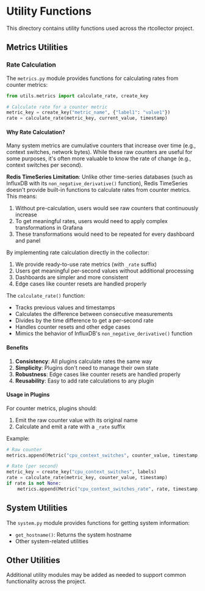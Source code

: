 # Utility Functions

This directory contains utility functions used across the rtcollector project.

## Metrics Utilities

### Rate Calculation

The `metrics.py` module provides functions for calculating rates from counter metrics:

```python
from utils.metrics import calculate_rate, create_key

# Calculate rate for a counter metric
metric_key = create_key("metric_name", {"label1": "value1"})
rate = calculate_rate(metric_key, current_value, timestamp)
```

#### Why Rate Calculation?

Many system metrics are cumulative counters that increase over time (e.g., context switches, network bytes). While these raw counters are useful for some purposes, it's often more valuable to know the rate of change (e.g., context switches per second).

**Redis TimeSeries Limitation**: Unlike other time-series databases (such as InfluxDB with its `non_negative_derivative()` function), Redis TimeSeries doesn't provide built-in functions to calculate rates from counter metrics. This means:

1. Without pre-calculation, users would see raw counters that continuously increase
2. To get meaningful rates, users would need to apply complex transformations in Grafana
3. These transformations would need to be repeated for every dashboard and panel

By implementing rate calculation directly in the collector:
1. We provide ready-to-use rate metrics (with `_rate` suffix)
2. Users get meaningful per-second values without additional processing
3. Dashboards are simpler and more consistent
4. Edge cases like counter resets are handled properly

The `calculate_rate()` function:
- Tracks previous values and timestamps
- Calculates the difference between consecutive measurements
- Divides by the time difference to get a per-second rate
- Handles counter resets and other edge cases
- Mimics the behavior of InfluxDB's `non_negative_derivative()` function

#### Benefits

1. **Consistency**: All plugins calculate rates the same way
2. **Simplicity**: Plugins don't need to manage their own state
3. **Robustness**: Edge cases like counter resets are handled properly
4. **Reusability**: Easy to add rate calculations to any plugin

#### Usage in Plugins

For counter metrics, plugins should:
1. Emit the raw counter value with its original name
2. Calculate and emit a rate with a `_rate` suffix

Example:
```python
# Raw counter
metrics.append(Metric("cpu_context_switches", counter_value, timestamp, labels))

# Rate (per second)
metric_key = create_key("cpu_context_switches", labels)
rate = calculate_rate(metric_key, counter_value, timestamp)
if rate is not None:
    metrics.append(Metric("cpu_context_switches_rate", rate, timestamp, labels))
```

## System Utilities

The `system.py` module provides functions for getting system information:

- `get_hostname()`: Returns the system hostname
- Other system-related utilities

## Other Utilities

Additional utility modules may be added as needed to support common functionality across the project.